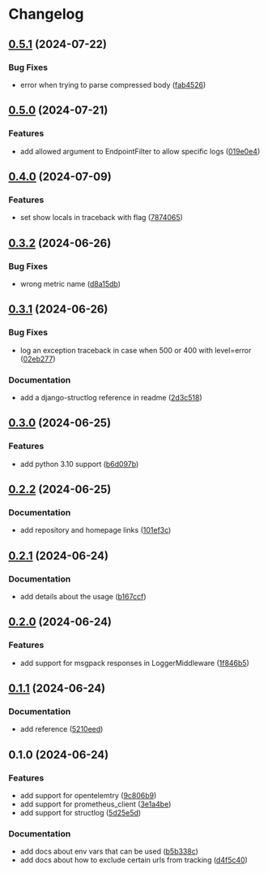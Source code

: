 # Changelog

## [0.5.1](https://github.com/portmind/telemify/compare/v0.5.0...v0.5.1) (2024-07-22)


### Bug Fixes

* error when trying to parse compressed body ([fab4526](https://github.com/portmind/telemify/commit/fab4526284c7e7cf39793dcd9fa62e182bbe0f78))

## [0.5.0](https://github.com/portmind/telemify/compare/v0.4.0...v0.5.0) (2024-07-21)


### Features

* add allowed argument to EndpointFilter to allow specific logs ([019e0e4](https://github.com/portmind/telemify/commit/019e0e4c696269fcc7c362aba2ff42b89dbae96c))

## [0.4.0](https://github.com/portmind/telemify/compare/v0.3.2...v0.4.0) (2024-07-09)


### Features

* set show locals in traceback with flag ([7874065](https://github.com/portmind/telemify/commit/787406502f65e7268d8d6ff5543a74c25fab6836))

## [0.3.2](https://github.com/portmind/telemify/compare/v0.3.1...v0.3.2) (2024-06-26)


### Bug Fixes

* wrong metric name ([d8a15db](https://github.com/portmind/telemify/commit/d8a15db8edbe441a6b54c7cc9ee07434b4c01f88))

## [0.3.1](https://github.com/portmind/telemify/compare/v0.3.0...v0.3.1) (2024-06-26)


### Bug Fixes

* log an exception traceback in case when 500 or 400 with level=error ([02eb277](https://github.com/portmind/telemify/commit/02eb27703d5de57817584efb85fa995432d8353f))


### Documentation

* add a django-structlog reference in readme ([2d3c518](https://github.com/portmind/telemify/commit/2d3c518d1dc1031825eee879a39138fd72a21d81))

## [0.3.0](https://github.com/portmind/telemify/compare/v0.2.2...v0.3.0) (2024-06-25)


### Features

* add python 3.10 support ([b6d097b](https://github.com/portmind/telemify/commit/b6d097b297a7f1630dbf6390f2ff376732656840))

## [0.2.2](https://github.com/portmind/telemify/compare/v0.2.1...v0.2.2) (2024-06-25)


### Documentation

* add repository and homepage links ([101ef3c](https://github.com/portmind/telemify/commit/101ef3cbdf8cdec9cd3b421721c2c295686431b0))

## [0.2.1](https://github.com/portmind/telemify/compare/v0.2.0...v0.2.1) (2024-06-24)


### Documentation

* add details about the usage ([b167ccf](https://github.com/portmind/telemify/commit/b167ccf00082c4c20e9d1aa5792ace1188bc8258))

## [0.2.0](https://github.com/portmind/telemify/compare/v0.1.1...v0.2.0) (2024-06-24)


### Features

* add support for msgpack responses in LoggerMiddleware ([1f846b5](https://github.com/portmind/telemify/commit/1f846b5a00f9a06ea74099c6ead73904d8e20fbb))

## [0.1.1](https://github.com/portmind/telemify/compare/v0.1.0...v0.1.1) (2024-06-24)


### Documentation

* add reference ([5210eed](https://github.com/portmind/telemify/commit/5210eedf58d4fad568533a3ebd9d41ce96b48dea))

## 0.1.0 (2024-06-24)


### Features

* add support for opentelemtry ([9c806b9](https://github.com/portmind/telemify/commit/9c806b99b4ec262cf7954dc2c236ce70a703538e))
* add support for prometheus_client ([3e1a4be](https://github.com/portmind/telemify/commit/3e1a4bedd7302d0fc1290caa0b54f3f0b8cfa548))
* add support for structlog ([5d25e5d](https://github.com/portmind/telemify/commit/5d25e5dfe4c8f026540b04f824f7867f5aadff9d))


### Documentation

* add docs about env vars that can be used ([b5b338c](https://github.com/portmind/telemify/commit/b5b338cfef528a5137b5d7af2c3b4031ec11a9fe))
* add docs about how to exclude certain urls from tracking ([d4f5c40](https://github.com/portmind/telemify/commit/d4f5c40d1b2181192eb310df2768bc202f2d49aa))
